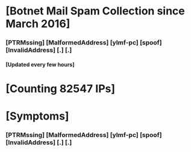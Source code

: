 # [Botnet Mail Spam Collection since March 2016]
### [PTRMssing] [MalformedAddress] [ylmf-pc] [spoof] [InvalidAddress] [.] [.]
#### [Updated every few hours]

# [Counting 82547 IPs]

# [Symptoms] 
###   [PTRMssing] [MalformedAddress] [ylmf-pc] [spoof] [InvalidAddress] [.] [.]
